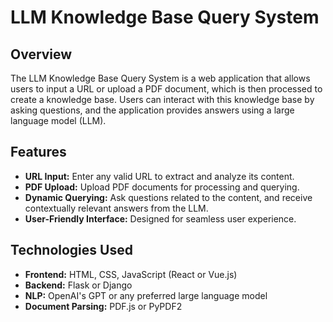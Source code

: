 # LLM Knowledge Base Query System

## Overview

The LLM Knowledge Base Query System is a web application that allows users to input a URL or upload a PDF document, which is then processed to create a knowledge base. Users can interact with this knowledge base by asking questions, and the application provides answers using a large language model (LLM).

## Features

- **URL Input:** Enter any valid URL to extract and analyze its content.
- **PDF Upload:** Upload PDF documents for processing and querying.
- **Dynamic Querying:** Ask questions related to the content, and receive contextually relevant answers from the LLM.
- **User-Friendly Interface:** Designed for seamless user experience.

## Technologies Used

- **Frontend:** HTML, CSS, JavaScript (React or Vue.js)
- **Backend:** Flask or Django
- **NLP:** OpenAI's GPT or any preferred large language model
- **Document Parsing:** PDF.js or PyPDF2



